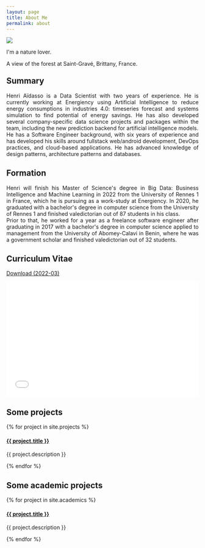 ```yaml
---
layout: page
title: About Me
permalink: about
---
```


<div style="text-align: justify">

<img class="mx-auto w-1/2" src="{{site.baseurl}}/assets/img/profile.jpeg">
<p class="!py-0 !mb-0 dark:text-stone-300 text-center">I'm a nature lover.</p>
<p class="text-gray-500 dark:text-stone-400 !py-0 !mt-0 !text-xs text-center">A view of the forest at Saint-Gravé, Brittany, France.</p>

<h2 class="dark:text-stone-200" style="margin-top: 24px">Summary</h2>
<p class="dark:text-stone-300">
Henri Aïdasso is a Data Scientist with two years of experience. He is currently working at Energiency using Artificial Intelligence to reduce energy consumptions in industries 4.0: timeseries forecast and systems simulation to find potential of energy savings. He has also developed several company-specific data science projects and packages within the team, including the new prediction backend for artificial intelligence models. <br>
He has a Software Engineer background, with six years of experience and has developed his skills around fullstack web/android development, DevOps practices, and cloud-based applications. He has advanced knowledge of design patterns, architecture patterns and databases.
</p>

<h2 class="dark:text-stone-200">Formation</h2>
<p class="dark:text-stone-300">
Henri will finish his Master of Science's degree in Big Data: Business Intelligence and Machine Learning in 2022 from the University of Rennes 1 in France, which he is pursuing as a work-study at Energiency.
In 2020, he graduated with a bachelor's degree in computer science from the University of Rennes 1 and finished valedictorian out of 87 students in his class. <br>
Prior to that, he worked for a year as a freelance software engineer after graduating in 2017 with a bachelor's degree in computer science applied to management from the University of Abomey-Calavi in Benin, where he was a government scholar and finished valedictorian out of 32 students.
</p>

<h2 class="dark:text-stone-200">Curriculum Vitae</h2>
	<p><a href="{{site.baseurl}}/assets/raw/202203_CV_Henri_Aidasso__en_.pdf" class="dark:text-stone-300" target="_blank">Download (2022-03)</a></p>
	<iframe 
	src="{{site.baseurl}}/assets/js/viewer/viewer.html?file={{site.baseurl}}/assets/raw/202203_CV_Henri_Aidasso__en_.pdf"
	width="100%"
	height="300px"
	style="border: none;"></iframe>

<h2 class="dark:text-stone-200">Some projects</h2>
<div>
  {% for project in site.projects %}
    <div>
		<h4><a class="!mb-0" href="{{ project.link }}" class="dark:text-stone-300" target="_blank">{{ project.title }}</a></h4>
		<p class="text-md text-stone-300 !mt-0">{{ project.description }}</p>
    </div>
  {% endfor %}
</div>

<h2 class="dark:text-stone-200">Some academic projects</h2>
<div>
  {% for project in site.academics %}
    <div>
		<h4><a class="!mb-0" href="{{ project.link }}" class="dark:text-stone-300" target="_blank">{{ project.title }}</a></h4>
		<p class="text-md text-stone-300 !mt-0">{{ project.description }}</p>
    </div>
  {% endfor %}
</div>
</div>

